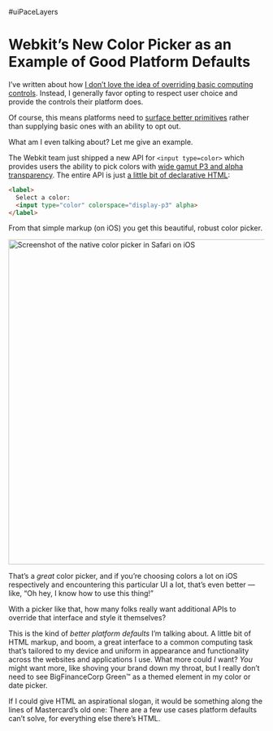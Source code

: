 #uiPaceLayers

# Webkit’s New Color Picker as an Example of Good Platform Defaults

I’ve written about how [I don’t love the idea of overriding basic computing controls](https://blog.jim-nielsen.com/2025/overriding-basic-ui-controls/). Instead, I generally favor opting to respect user choice and provide the controls their platform does.

Of course, this means platforms need to [surface better primitives](https://blog.jim-nielsen.com/2025/thoughts-on-working-draft-to-override-form-controls/) rather than supplying basic ones with an ability to opt out.

What am I even talking about? Let me give an example.

The Webkit team just shipped a new API for `<input type=color>` which provides users the ability to pick colors with [wide gamut P3 and alpha transparency](https://webkit.org/blog/16900/p3-and-alpha-color-picker). The entire API is just [a little bit of declarative HTML](https://codepen.io/jimniels/pen/vEEPyaQ):

```html
<label>
  Select a color:
  <input type="color" colorspace="display-p3" alpha>
</label>
```

From that simple markup (on iOS) you get this beautiful, robust color picker.

<img src="https://cdn.jim-nielsen.com/blog/2025/color-picker.jpg" width="885" height="639" alt="Screenshot of the native color picker in Safari on iOS" />

That’s a _great_ color picker, and if you’re choosing colors a lot on iOS respectively and encountering this particular UI a lot, that’s even better — like, “Oh hey, I know how to use this thing!”

With a picker like that, how many folks really want additional APIs to override that interface and style it themselves?

This is the kind of _better platform defaults_ I’m talking about. A little bit of HTML markup, and boom, a great interface to a common computing task that’s tailored to my device and uniform in appearance and functionality across the websites and applications I use. What more could _I_ want? _You_ might want more, like shoving your brand down my throat, but I really don’t need to see BigFinanceCorp Green™️ as a themed element in my color or date picker.

If I could give HTML an aspirational slogan, it would be something along the lines of Mastercard’s old one: There are a few use cases platform defaults can’t solve, for everything else there’s HTML.